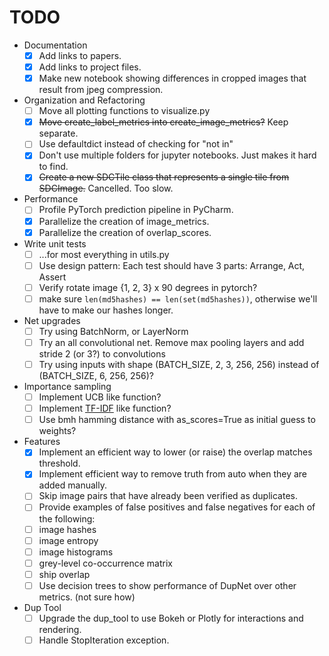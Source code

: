 # TODO

* Documentation
  - [x] Add links to papers.
  - [x] Add links to project files.
  - [x] Make new notebook showing differences in cropped images that result from jpeg compression.
* Organization and Refactoring
  - [ ] Move all plotting functions to visualize.py
  - [x] ~~Move create_label_metrics into create_image_metrics?~~ Keep separate.
  - [ ] Use defaultdict instead of checking for "not in"
  - [x] Don't use multiple folders for jupyter notebooks.  Just makes it hard to find.
  - [x] ~~Create a new SDCTile class that represents a single tile from SDCImage.~~ Cancelled. Too slow.
* Performance
  - [ ] Profile PyTorch prediction pipeline in PyCharm.
  - [x] Parallelize the creation of image_metrics.
  - [x] Parallelize the creation of overlap_scores.
* Write unit tests
  - [ ] ...for most everything in utils.py
  - [ ] Use design pattern: Each test should have 3 parts: Arrange, Act, Assert
  - [ ] Verify rotate image {1, 2, 3} x 90 degrees in pytorch?
  - [ ] make sure `len(md5hashes) == len(set(md5hashes))`, otherwise we'll have to make our hashes longer.
* Net upgrades
  - [ ] Try using BatchNorm, or LayerNorm
  - [ ] Try an all convolutional net. Remove max pooling layers and add stride 2 (or 3?) to convolutions
  - [ ] Try using inputs with shape (BATCH_SIZE, 2, 3, 256, 256) instead of (BATCH_SIZE, 6, 256, 256)?
* Importance sampling
  - [ ] Implement UCB like function?
  - [ ] Implement [TF-IDF](https://skymind.ai/wiki/bagofwords-tf-idf) like function?
  - [ ] Use bmh hamming distance with as_scores=True as initial guess to weights?
* Features
  - [x] Implement an efficient way to lower (or raise) the overlap matches threshold.
  - [x] Implement efficient way to remove truth from auto when they are added manually.
  - [ ] Skip image pairs that have already been verified as duplicates.
  - [ ] Provide examples of false positives and false negatives for each of the following:
  - [ ] image hashes
  - [ ] image entropy
  - [ ] image histograms
  - [ ] grey-level co-occurrence matrix
  - [ ] ship overlap
  - [ ] Use decision trees to show performance of DupNet over other metrics. (not sure how)
* Dup Tool
  - [ ] Upgrade the dup_tool to use Bokeh or Plotly for interactions and rendering.
  - [ ] Handle StopIteration exception.
